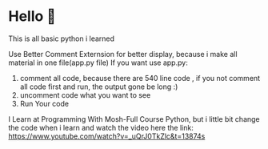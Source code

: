 # Hello 👋
This is all basic python i learned

Use Better Comment Externsion for better display, because i make all material in one file(app.py file)
If you want use app.py:
1. comment all code, because there are 540 line code , if you not comment all code first and run, the output gone be long :)
2. uncomment code what you want to see
3. Run Your code

I Learn at Programming With Mosh-Full Course Python, but i little bit change the code  when i learn and watch the video
here the link: https://www.youtube.com/watch?v=_uQrJ0TkZlc&t=13874s
